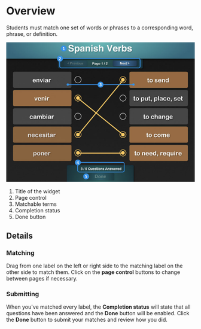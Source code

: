 # Overview #
Students must match one set of words or phrases to a corresponding word, phrase, or definition.

![matching screen](assets/widget_guides_matching.jpg "matching screen")

1. Title of the widget
2. Page control
3. Matchable terms
4. Completion status
5. Done button

## Details ##

### Matching ###

Drag from one label on the left or right side to the matching label on the other side to match them. Click on the **page control** buttons to change between pages if necessary.

### Submitting ###

When you've matched every label, the **Completion status** will state that all questions have been answered and the **Done** button will be enabled. Click the **Done** button to submit your matches and review how you did.